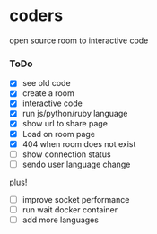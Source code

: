 # coders
open source room to interactive code

### ToDo
- [x] see old code
- [x] create a room
- [x] interactive code
- [x] run js/python/ruby language
- [x] show url to share page
- [x] Load on room page
- [x] 404 when room does not exist
- [ ] show connection status
- [ ] sendo user language change

plus!
- [ ] improve socket performance
- [ ] run wait docker container
- [ ] add more languages